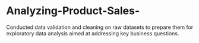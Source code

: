 # Analyzing-Product-Sales-
Conducted data validation and cleaning on raw datasets to prepare them for exploratory data analysis aimed at addressing key business questions.
